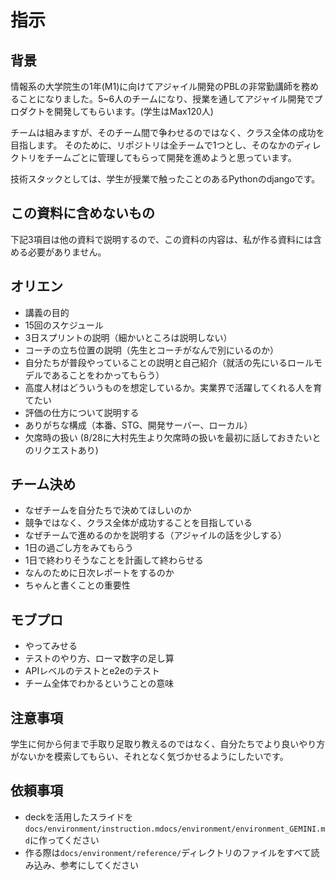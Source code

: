 # 指示
## 背景
情報系の大学院生の1年(M1)に向けてアジャイル開発のPBLの非常勤講師を務めることになりました。5~6人のチームになり、授業を通してアジャイル開発でプロダクトを開発してもらいます。(学生はMax120人)

チームは組みますが、そのチーム間で争わせるのではなく、クラス全体の成功を目指します。 そのために、リポジトリは全チームで1つとし、そのなかのディレクトリをチームごとに管理してもらって開発を進めようと思っています。

技術スタックとしては、学生が授業で触ったことのあるPythonのdjangoです。

## この資料に含めないもの
下記3項目は他の資料で説明するので、この資料の内容は、私が作る資料には含める必要がありません。

## オリエン
- 講義の目的
- 15回のスケジュール
- 3日スプリントの説明（細かいところは説明しない）
- コーチの立ち位置の説明（先生とコーチがなんで別にいるのか）
- 自分たちが普段やっていることの説明と自己紹介（就活の先にいるロールモデルであることをわかってもらう）
- 高度人材はどういうものを想定しているか。実業界で活躍してくれる人を育てたい
- 評価の仕方について説明する
- ありがちな構成（本番、STG、開発サーバー、ローカル）
- 欠席時の扱い (8/28に大村先生より欠席時の扱いを最初に話しておきたいとのリクエストあり)

## チーム決め
- なぜチームを自分たちで決めてほしいのか
- 競争ではなく、クラス全体が成功することを目指している
- なぜチームで進めるのかを説明する（アジャイルの話を少しする）
- 1日の過ごし方をみてもらう
- 1日で終わりそうなことを計画して終わらせる
- なんのために日次レポートをするのか
- ちゃんと書くことの重要性

## モブプロ
- やってみせる
- テストのやり方、ローマ数字の足し算
- APIレベルのテストとe2eのテスト
- チーム全体でわかるということの意味

## 注意事項
学生に何から何まで手取り足取り教えるのではなく、自分たちでより良いやり方がないかを模索してもらい、それとなく気づかせるようにしたいです。

## 依頼事項
- deckを活用したスライドを `docs/environment/instruction.mdocs/environment/environment_GEMINI.md`に作ってください
- 作る際は`docs/environment/reference/`ディレクトリのファイルをすべて読み込み、参考にしてください
